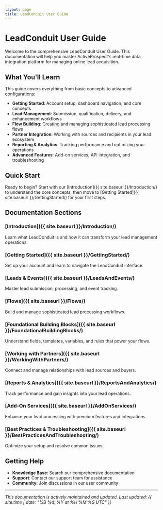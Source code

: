 ```yaml
---
layout: page
title: LeadConduit User Guide
---
```


# LeadConduit User Guide

Welcome to the comprehensive LeadConduit User Guide. This documentation will help you master ActiveProspect's real-time data integration platform for managing online lead acquisition.

## What You'll Learn

This guide covers everything from basic concepts to advanced configurations:

- **Getting Started**: Account setup, dashboard navigation, and core concepts
- **Lead Management**: Submission, qualification, delivery, and enhancement workflows
- **Flow Building**: Creating and managing sophisticated lead processing flows
- **Partner Integration**: Working with sources and recipients in your lead ecosystem
- **Reporting & Analytics**: Tracking performance and optimizing your operations
- **Advanced Features**: Add-on services, API integration, and troubleshooting

## Quick Start

Ready to begin? Start with our [Introduction]({{ site.baseurl }}/Introduction/) to understand the core concepts, then move to [Getting Started]({{ site.baseurl }}/GettingStarted/) for your first steps.

## Documentation Sections

### [Introduction]({{ site.baseurl }}/Introduction/)
Learn what LeadConduit is and how it can transform your lead management operations.

### [Getting Started]({{ site.baseurl }}/GettingStarted/)
Set up your account and learn to navigate the LeadConduit interface.

### [Leads & Events]({{ site.baseurl }}/LeadsAndEvents/)
Master lead submission, processing, and event tracking.

### [Flows]({{ site.baseurl }}/Flows/)
Build and manage sophisticated lead processing workflows.

### [Foundational Building Blocks]({{ site.baseurl }}/FoundationalBuildingBlocks/)
Understand fields, templates, variables, and rules that power your flows.

### [Working with Partners]({{ site.baseurl }}/WorkingWithPartners/)
Connect and manage relationships with lead sources and buyers.

### [Reports & Analytics]({{ site.baseurl }}/ReportsAndAnalytics/)
Track performance and gain insights into your lead operations.

### [Add-On Services]({{ site.baseurl }}/AddOnServices/)
Enhance your lead processing with premium features and integrations.

### [Best Practices & Troubleshooting]({{ site.baseurl }}/BestPracticesAndTroubleshooting/)
Optimize your setup and resolve common issues.

## Getting Help

- **Knowledge Base**: Search our comprehensive documentation
- **Support**: Contact our support team for assistance  
- **Community**: Join discussions in our user community

---

*This documentation is actively maintained and updated. Last updated: {{ site.time | date: "%B %d, %Y at %H:%M:%S UTC" }}*

<!-- Build timestamp: 2025-05-30 17:45:00 UTC -->